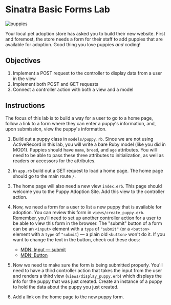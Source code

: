 # Sinatra Basic Forms Lab

![puppies](https://s3.amazonaws.com/learn-verified/puppies.gif)

Your local pet adoption store has asked you to build their new website. First
and foremost, the store needs a form for their staff to add puppies that are
available for adoption. Good thing you love puppies _and_ coding!

## Objectives

1. Implement a POST request to the controller to display data from a user in
   the view
2. Implement both POST and GET requests
3. Connect a controller action with both a view and a model

## Instructions

The focus of this lab is to build a way for a user to go to a home page,
follow a link to a form where they can enter a puppy's information, and, upon
submission, view the puppy's information.

1. Build out a puppy class in `models/puppy.rb`. Since we are not using
   ActiveRecord in this lab, you will write a bare Ruby model (like you did in
   MOD1). Puppies should have `name`, `breed`, and `age` attributes. You will
   need to be able to pass these three attributes to initialization, as well as
   readers or accessors for the attributes.

2. In `app.rb` build out a GET request to load a home page. The home page
   should go to the main route `/`.

3. The home page will also need a new view `index.erb`. This page should
   welcome you to the Puppy Adoption Site. Add this view to the controller action.

4. Now, we need a form for a user to list a new puppy that is
   available for adoption. You can review this form in `views/create_puppy.erb`.
   Remember, you'll need to set up another controller action for a user to be
   able to view this form in the browser. The "submit" button
   of a form can be an `<input>` element with a `type` of `"submit"` (or a
   `<button>` element with a `type` of `"submit`) — a plain old `<button>`
   won't do it. If you want to change the text in the button, check out these docs:

   - [MDN: Input — submit](https://developer.mozilla.org/en-US/docs/Web/HTML/Element/input/submit)
   - [MDN: Button](https://developer.mozilla.org/en-US/docs/Web/HTML/Element/input/button)

5. Now we need to make sure the form is being submitted properly. You'll need to
   have a third controller action that takes the input from the user and renders
   a third view (`views/display_puppy.erb`) which displays the info for the
   puppy that was just created. Create an instance of a puppy to hold the data
   about the puppy you just created.

6. Add a link on the home page to the new puppy form.
